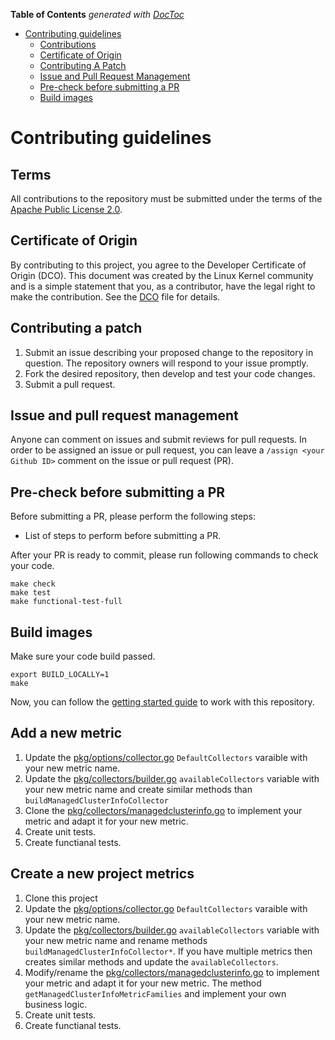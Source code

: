 [comment]: # ( Copyright Contributors to the Open Cluster Management project )

<!-- START doctoc generated TOC please keep comment here to allow auto update -->
<!-- DON'T EDIT THIS SECTION, INSTEAD RE-RUN doctoc TO UPDATE -->
**Table of Contents**  *generated with [DocToc](https://github.com/thlorenz/doctoc)*

- [Contributing guidelines](#contributing-guidelines)
    - [Contributions](#contributions)
    - [Certificate of Origin](#certificate-of-origin)
    - [Contributing A Patch](#contributing-a-patch)
    - [Issue and Pull Request Management](#issue-and-pull-request-management)
    - [Pre-check before submitting a PR](#pre-check-before-submitting-a-pr)
    - [Build images](#build-images)

<!-- END doctoc generated TOC please keep comment here to allow auto update -->

# Contributing guidelines

## Terms

All contributions to the repository must be submitted under the terms of the [Apache Public License 2.0](https://www.apache.org/licenses/LICENSE-2.0).

## Certificate of Origin

By contributing to this project, you agree to the Developer Certificate of Origin (DCO). This document was created by the Linux Kernel community and is a simple statement that you, as a contributor, have the legal right to make the contribution. See the [DCO](DCO) file for details.

## Contributing a patch

1. Submit an issue describing your proposed change to the repository in question. The repository owners will respond to your issue promptly.
2. Fork the desired repository, then develop and test your code changes.
3. Submit a pull request.

## Issue and pull request management

Anyone can comment on issues and submit reviews for pull requests. In order to be assigned an issue or pull request, you can leave a `/assign <your Github ID>` comment on the issue or pull request (PR).

## Pre-check before submitting a PR 
<!-- Customize this template for your repository -->

Before submitting a PR, please perform the following steps:

- List of steps to perform before submitting a PR.

After your PR is ready to commit, please run following commands to check your code.

```shell
make check
make test
make functional-test-full
```

## Build images

Make sure your code build passed.

```shell
export BUILD_LOCALLY=1
make
```

Now, you can follow the [getting started guide](./README.md#getting-started) to work with this repository.

## Add a new metric

1. Update the [pkg/options/collector.go](pkg/options/collector.go) `DefaultCollectors` varaible with your new metric name.
2. Update the [pkg/collectors/builder.go](pkg/collectors/builder.go) `availableCollectors` variable with your new metric name and create similar methods than `buildManagedClusterInfoCollector`
3. Clone the [pkg/collectors/managedclusterinfo.go](pkg/collectors/managedclusterinfo.go) to implement your metric and adapt it for your new metric.
4. Create unit tests.
5. Create functianal tests.

## Create a new project metrics

1. Clone this project
2. Update the [pkg/options/collector.go](pkg/options/collector.go) `DefaultCollectors` varaible with your new metric name.
3. Update the [pkg/collectors/builder.go](pkg/collectors/builder.go) `availableCollectors` variable with your new metric name and rename methods `buildManagedClusterInfoCollector*`. If you have multiple metrics then creates similar methods and update the `availableCollectors`.
4. Modify/rename the [pkg/collectors/managedclusterinfo.go](pkg/collectors/managedclusterinfo.go) to implement your metric and adapt it for your new metric. The method `getManagedClusterInfoMetricFamilies` and implement your own business logic.
5. Create unit tests.
6. Create functianal tests.